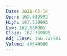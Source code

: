 ```yaml
---
Date: 2018-02-14
Open: 163.039993
High: 167.539993
Low: 162.880005
Close: 167.369995
Adj Close: 166.727081
Volume: 40644900
---
```

